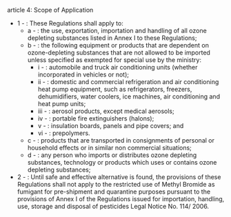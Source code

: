 article 4: Scope of Application

<ul>
			<li>1 - : These Regulations shall apply to:<ul>
						<li>a - : the use, exportation, importation and handling of all ozone depleting substances listed in Annex I to these Regulations;<ul>
						</ul></li>						<li>b - : the following equipment or products that are dependent on ozone-depleting substances that are not allowed to be imported unless specified as exempted for special use by the ministry:<ul>
									<li>i - : automobile and truck air conditioning units (whether incorporated in vehicles or not);<ul>
									</ul></li>									<li>ii - : domestic and commercial refrigeration and air conditioning heat pump equipment, such as refrigerators, freezers, dehumidifiers, water coolers, ice machines, air conditioning and heat pump units;<ul>
									</ul></li>									<li>iii - : aerosol products, except medical aerosols;<ul>
									</ul></li>									<li>iv - : portable fire extinguishers (halons);<ul>
									</ul></li>									<li>v - : insulation boards, panels and pipe covers; and<ul>
									</ul></li>									<li>vi - : prepolymers.<ul>
									</ul></li>						</ul></li>						<li>c - : products that are transported in consignments of personal or household effects or in similar non commercial situations;<ul>
						</ul></li>						<li>d - : any person who imports or distributes ozone depleting substances, technology or products which uses or contains ozone depleting substances;<ul>
						</ul></li>			</ul></li>			<li>2 - : Until safe and effective alternative is found, the provisions of these Regulations shall not apply to the restricted use of Methyl Bromide as fumigant for pre-shipment and quarantine purposes pursuant to the provisions of Annex I of the Regulations issued for importation, handling, use, storage and disposal of pesticides Legal Notice No. 114&#x2F; 2006.<ul>
			</ul></li></ul>